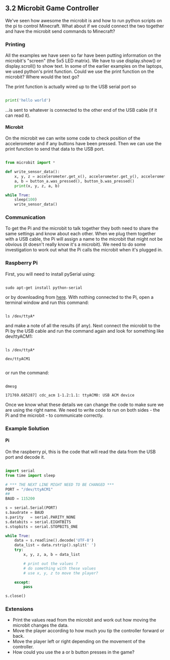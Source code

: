 ## 3.2 Microbit Game Controller

We've seen how awesome the microbit is and how to run python scripts on the pi to control Minecraft. What about
if we could connect the two together and have the microbit send commands to Minecraft?


### Printing

All the examples we have seen so far have been putting information on the microbit's "screen" (the 5x5 LED matrix). We have
to use display.show() or display.scroll() to show text. In some of the earlier examples on the laptops, we used
python's print function. Could we use the print function on the microbit? Where would the text go?

The print function is actually wired up to the USB serial port so

```python

print('hello world')

```

...is sent to whatever is connected to the other end of the USB cable (if it can read it).


#### Microbit

On the microbit we can write some code to check position of the accelerometer and if any buttons have been pressed. Then we
can use the print function to send that data to the USB port.

```python

from microbit import *

def write_sensor_data():
    x, y, z = accelerometer.get_x(), accelerometer.get_y(), accelerometer.get_z()
    a, b = button_a.was_pressed(), button_b.was_pressed()
    print(x, y, z, a, b)

while True:
    sleep(100)
    write_sensor_data()

```

### Communication

To get the Pi and the microbit to talk together they both need to share the same settings
and know about each other. When we plug them together with a USB cable, the Pi
will assign a name to the microbit that might not be obvious (it doesn't really know it's
a microbit). We need to do some investigation to work out what the Pi calls the microbit
when it's plugged in.


### Raspberry Pi

First, you will need to install pySerial using:


```console

sudo apt-get install python-serial

```

or by downloading from [here](https://pypi.python.org/pypi/pyserial). With nothing connected to the Pi, open a
terminal window and run this command:


```console

ls /dev/ttyA*

```

and make a note of all the results (if any). Next connect the microbit to the Pi by the USB cable and
run the command again and look for something like dev/ttyACM1:


```console

ls /dev/ttyA*

dev/ttyACM1


```

or run the command:


```console

dmesg

171769.685287] cdc_acm 1-1.2:1.1: ttyACM0: USB ACM device

```

Once we know what these details we can change the code to make sure we are using the right name. We need to write code to run
on both sides - the Pi and the microbit - to communicate correctly.


### Example Solution

#### Pi

On the raspberry pi, this is the code that will read the data from the USB port and decode it.

```python

import serial
from time import sleep

# *** THE NEXT LINE MIGHT NEED TO BE CHANGED ***
PORT = "/dev/ttyACM1"
##
BAUD = 115200

s = serial.Serial(PORT)
s.baudrate = BAUD
s.parity   = serial.PARITY_NONE
s.databits = serial.EIGHTBITS
s.stopbits = serial.STOPBITS_ONE

while True:
    data = s.readline().decode('UTF-8')
    data_list = data.rstrip().split(' ')
    try:
        x, y, z, a, b = data_list

		# print out the values ?
		# do something with these values
		# use x, y, z to move the player?

    except:
        pass

s.close()

```

### Extensions

* Print the values read from the microbit and work out how moving the microbit changes the data.
* Move the player according to how much you tip the controller forward or back.
* Move the player left or right depending on the movement of the controller.
* How could you use the a or b button presses in the game?
